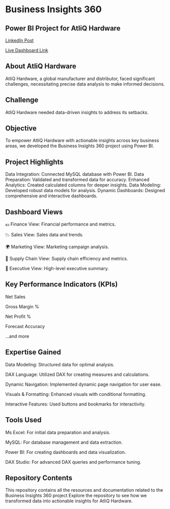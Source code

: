 
# Business Insights 360

## Power BI Project for AtliQ Hardware
[LinkedIn Post](www.linkedin.com/in/poireiton-loukrakpam-23a666141)

[Live Dashboard Link](https://app.powerbi.com/view?r=eyJrIjoiNDUwZDY3YjAtN2UxMy00NDAwLThkZmMtN2UzZmExMDgwYTNjIiwidCI6ImM2ZTU0OWIzLTVmNDUtNDAzMi1hYWU5LWQ0MjQ0ZGM1YjJjNCJ9)

## About AtliQ Hardware
AtliQ Hardware, a global manufacturer and distributor, faced significant challenges, necessitating precise data analysis to make informed decisions.

## Challenge
AtliQ Hardware needed data-driven insights to address its setbacks.

## Objective
To empower AtliQ Hardware with actionable insights across key business areas, we developed the Business Insights 360 project using Power BI.

## Project Highlights
Data Integration: Connected MySQL database with Power BI. Data Preparation: Validated and transformed data for accuracy. Enhanced Analytics: Created calculated columns for deeper insights. Data Modeling: Developed robust data models for analysis. Dynamic Dashboards: Designed comprehensive and interactive dashboards.

## Dashboard Views
💶 Finance View: Financial performance and metrics.

📉 Sales View: Sales data and trends.

🌍 Marketing View: Marketing campaign analysis.

🚛 Supply Chain View: Supply chain efficiency and metrics.

🤵 Executive View: High-level executive summary.

## Key Performance Indicators (KPIs)
Net Sales

Gross Margin %

Net Profit %

Forecast Accuracy

...and more

## Expertise Gained
Data Modeling: Structured data for optimal analysis.

DAX Language: Utilized DAX for creating measures and calculations.

Dynamic Navigation: Implemented dynamic page navigation for user ease.

Visuals & Formatting: Enhanced visuals with conditional formatting.

Interactive Features: Used buttons and bookmarks for interactivity.

## Tools Used
Ms Excel: For initial data preparation and analysis.

MySQL: For database management and data extraction.

Power BI: For creating dashboards and data visualization.

DAX Studio: For advanced DAX queries and performance tuning.

## Repository Contents
This repository contains all the resources and documentation related to the Business Insights 360 project Explore the repository to see how we transformed data into actionable insights for AtliQ Hardware.







